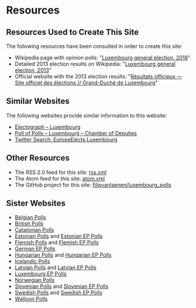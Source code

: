 # Resources

## Resources Used to Create This Site

The following resources have been consulted in order to create this site:

+ Wikipedia page with opinion polls: "[Luxembourg general election, 2018](https://en.wikipedia.org/wiki/Luxembourg_general_election,_2018)"
+ Detailed 2013 election results on Wikipedia: "[Luxembourg general election, 2013](https://en.wikipedia.org/wiki/Luxembourg_general_election,_2013)"
+ Official website with the 2013 election results: "[Résultats officieux — Site officiel des élections // Grand-Duché de Luxembourg](https://elections.public.lu/fr/elections-legislatives/2013/resultats.html)"

## Similar Websites

The following websites provide similar information to this website:

+ [Electograph – Luxembourg](http://www.electograph.com/search/label/Luxembourg)
+ [Poll of Polls – Luxembourg – Chamber of Deputies](https://pollofpolls.eu/LU)
+ [Twitter Search: EuropeElects Luxembourg](https://twitter.com/search?f=tweets&vertical=default&q=europeelects%20luxembourg&src=typd)

## Other Resources

+ The RSS 2.0 feed for this site: [rss.xml](rss.xml)
+ The Atom feed for this site: [atom.xml](atom.xml)
+ The GitHub project for this site: [filipvanlaenen/luxembourg_polls](https://github.com/filipvanlaenen/luxembourg_polls)

## Sister Websites

+ [Belgian Polls](https://filipvanlaenen.github.io/belgian_polls/)
+ [British Polls](https://filipvanlaenen.github.io/british_polls/)
+ [Catalonian Polls](https://filipvanlaenen.github.io/catalonian_polls/)
+ [Estonian Polls](https://filipvanlaenen.github.io/estonian_polls/) and [Estonian EP Polls](https://filipvanlaenen.github.io/estonian_ep_polls/)
+ [Flemish Polls](https://filipvanlaenen.github.io/flemish_polls/) and [Flemish EP Polls](https://filipvanlaenen.github.io/flemish_ep_polls/)
+ [German EP Polls](https://filipvanlaenen.github.io/german_ep_polls/)
+ [Hungarian Polls](https://filipvanlaenen.github.io/hungarian_polls/) and [Hungarian EP Polls](https://filipvanlaenen.github.io/hungarian_ep_polls/)
+ [Icelandic Polls](https://filipvanlaenen.github.io/icelandic_polls/)
+ [Latvian Polls](https://filipvanlaenen.github.io/latvian_polls/) and [Latvian EP Polls](https://filipvanlaenen.github.io/latvian_ep_polls/)
+ [Luxembourg EP Polls](https://filipvanlaenen.github.io/luxembourg_ep_polls/)
+ [Norwegian Polls](https://filipvanlaenen.github.io/norwegian_polls/)
+ [Slovenian Polls](https://filipvanlaenen.github.io/slovenian_polls/) and [Slovenian EP Polls](https://filipvanlaenen.github.io/slovenian_ep_polls/)
+ [Swedish Polls](https://filipvanlaenen.github.io/swedish_polls/) and [Swedish EP Polls](https://filipvanlaenen.github.io/swedish_ep_polls/)
+ [Walloon Polls](https://filipvanlaenen.github.io/walloon_polls/)
